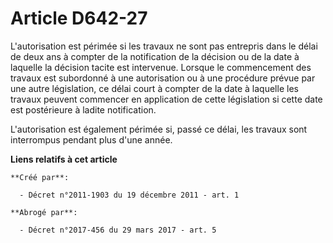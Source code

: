 # Article D642-27

L'autorisation est périmée si les travaux ne sont pas entrepris dans le délai de deux ans à compter de la notification de la
décision ou de la date à laquelle la décision tacite est intervenue. Lorsque le commencement des travaux est subordonné à une
autorisation ou à une procédure prévue par une autre législation, ce délai court à compter de la date à laquelle les travaux
peuvent commencer en application de cette législation si cette date est postérieure à ladite notification. 

L'autorisation est également périmée si, passé ce délai, les travaux sont interrompus pendant plus d'une année.

**Liens relatifs à cet article**

	**Créé par**:

	  - Décret n°2011-1903 du 19 décembre 2011 - art. 1

	**Abrogé par**:

	  - Décret n°2017-456 du 29 mars 2017 - art. 5
